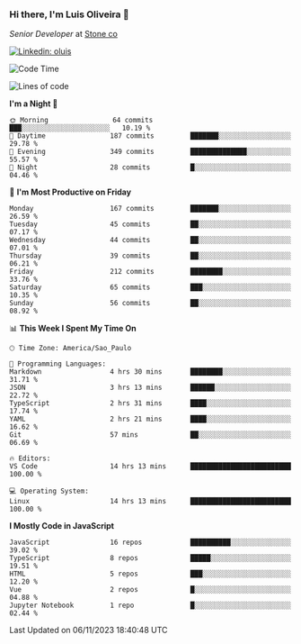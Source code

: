### Hi there, I'm Luis Oliveira 👋
*Senior Developer* at [Stone co](https://www.stone.com.br)  

[![Linkedin: oluis](https://img.shields.io/badge/-ooluis-blue?style=flat-square&logo=Linkedin&logoColor=white&link=https://www.linkedin.com/in/ooluis)](https://www.linkedin.com/in/ooluis/)

<!--START_SECTION:waka-->
![Code Time](http://img.shields.io/badge/Code%20Time-3%2C534%20hrs%2054%20mins-blue)

![Lines of code](https://img.shields.io/badge/From%20Hello%20World%20I%27ve%20Written-355.2%20thousand%20lines%20of%20code-blue)

**I'm a Night 🦉** 

```text
🌞 Morning                64 commits          ███░░░░░░░░░░░░░░░░░░░░░░   10.19 % 
🌆 Daytime                187 commits         ███████░░░░░░░░░░░░░░░░░░   29.78 % 
🌃 Evening                349 commits         ██████████████░░░░░░░░░░░   55.57 % 
🌙 Night                  28 commits          █░░░░░░░░░░░░░░░░░░░░░░░░   04.46 % 
```
📅 **I'm Most Productive on Friday** 

```text
Monday                   167 commits         ███████░░░░░░░░░░░░░░░░░░   26.59 % 
Tuesday                  45 commits          ██░░░░░░░░░░░░░░░░░░░░░░░   07.17 % 
Wednesday                44 commits          ██░░░░░░░░░░░░░░░░░░░░░░░   07.01 % 
Thursday                 39 commits          ██░░░░░░░░░░░░░░░░░░░░░░░   06.21 % 
Friday                   212 commits         ████████░░░░░░░░░░░░░░░░░   33.76 % 
Saturday                 65 commits          ███░░░░░░░░░░░░░░░░░░░░░░   10.35 % 
Sunday                   56 commits          ██░░░░░░░░░░░░░░░░░░░░░░░   08.92 % 
```


📊 **This Week I Spent My Time On** 

```text
🕑︎ Time Zone: America/Sao_Paulo

💬 Programming Languages: 
Markdown                 4 hrs 30 mins       ████████░░░░░░░░░░░░░░░░░   31.71 % 
JSON                     3 hrs 13 mins       ██████░░░░░░░░░░░░░░░░░░░   22.72 % 
TypeScript               2 hrs 31 mins       ████░░░░░░░░░░░░░░░░░░░░░   17.74 % 
YAML                     2 hrs 21 mins       ████░░░░░░░░░░░░░░░░░░░░░   16.62 % 
Git                      57 mins             ██░░░░░░░░░░░░░░░░░░░░░░░   06.69 % 

🔥 Editors: 
VS Code                  14 hrs 13 mins      █████████████████████████   100.00 % 

💻 Operating System: 
Linux                    14 hrs 13 mins      █████████████████████████   100.00 % 
```

**I Mostly Code in JavaScript** 

```text
JavaScript               16 repos            ██████████░░░░░░░░░░░░░░░   39.02 % 
TypeScript               8 repos             █████░░░░░░░░░░░░░░░░░░░░   19.51 % 
HTML                     5 repos             ███░░░░░░░░░░░░░░░░░░░░░░   12.20 % 
Vue                      2 repos             █░░░░░░░░░░░░░░░░░░░░░░░░   04.88 % 
Jupyter Notebook         1 repo              █░░░░░░░░░░░░░░░░░░░░░░░░   02.44 % 
```




 Last Updated on 06/11/2023 18:40:48 UTC
<!--END_SECTION:waka-->
